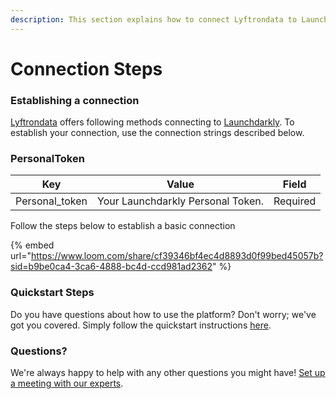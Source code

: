 ```yaml
---
description: This section explains how to connect Lyftrondata to Launchdarkly.
---
```


# Connection Steps

### Establishing a connection

[Lyftrondata](https://www.lyftrondata.com) offers following methods connecting to [Launchdarkly](https://www.lyftrondata.com/integration/sales-analytics/launch-darkly/). To establish your connection, use the connection strings described below.

### PersonalToken

| Key             | Value                             | Field    |
| --------------- | --------------------------------- | -------- |
| Personal\_token | Your Launchdarkly Personal Token. | Required |

Follow the steps below to establish a basic connection

{% embed url="https://www.loom.com/share/cf39346bf4ec4d8893d0f99bed45057b?sid=b9be0ca4-3ca6-4888-bc4d-ccd981ad2362" %}

### Quickstart Steps

Do you have questions about how to use the platform? Don't worry; we've got you covered. Simply follow the quickstart instructions [here](./).

### Questions? <a href="#questions" id="questions"></a>

We're always happy to help with any other questions you might have! [Set up a meeting with our experts](https://www.lyftrondata.com/book-a-meeting/).
